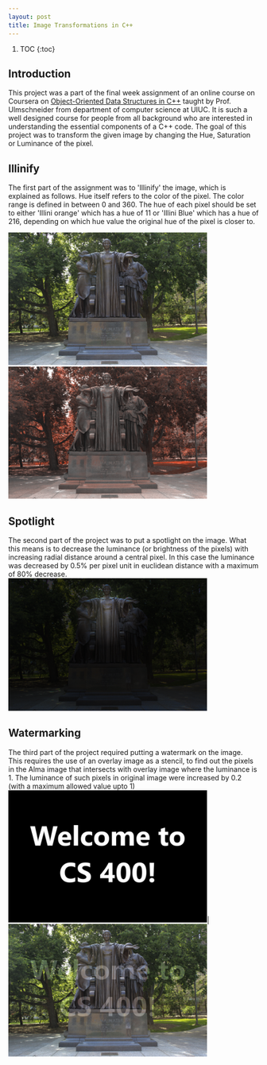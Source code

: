 ```yaml
---
layout: post
title: Image Transformations in C++
---
```


1. TOC
{:toc}

## Introduction

This project was a part of the final week assignment of an online course on Coursera on [Object-Oriented Data Structures in C++](https://www.coursera.org/learn/cs-fundamentals-1) taught by Prof. Ulmschneider from department of computer science at UIUC. It is such a well designed course for people from all background who are interested in understanding the essential components of a C++ code. The goal of this project was to transform the given image by changing the Hue, Saturation or Luminance of the pixel.

## Illinify
The first part of the assignment was to 'Illinify' the image, which is explained as follows. Hue itself refers to the color of the pixel. The color range is defined in between 0 and 360. The hue of each pixel should be set to either 'Illini orange' which has a hue of 11 or 'Illini Blue' which has a hue of 216, depending on which hue value the original hue of the pixel is closer to.
                                                                    
<img src="./assets/alma.png" width="400"> <img src="./assets/out-illinify.png" width="400">

## Spotlight
The second part of the project was to put a spotlight on the image. What this means is to decrease the luminance (or brightness of the pixels) with increasing radial distance around a central pixel. In this case the luminance was decreased by 0.5% per pixel unit in euclidean distance with a maximum of 80% decrease.
<img src="./assets/out-spotlight.png" width="400">        

## Watermarking
The third part of the project required putting a watermark on the image. This requires the use of an overlay image as a stencil, to find out the pixels in the Alma image that intersects with overlay image where the luminance is 1. The luminance of such pixels in original image were increased by 0.2 (with a maximum allowed value upto 1)                                                       
<img src="./assets/overlay.png" width="400">|<img src="./assets/out-watermark.png" width="400">
